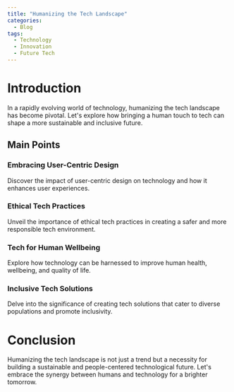 ```yaml
---
title: "Humanizing the Tech Landscape"
categories:
  - Blog
tags:
  - Technology
  - Innovation
  - Future Tech
---
```


# Introduction
In a rapidly evolving world of technology, humanizing the tech landscape has become pivotal. Let's explore how bringing a human touch to tech can shape a more sustainable and inclusive future.

## Main Points
### Embracing User-Centric Design
Discover the impact of user-centric design on technology and how it enhances user experiences.

### Ethical Tech Practices
Unveil the importance of ethical tech practices in creating a safer and more responsible tech environment.

### Tech for Human Wellbeing
Explore how technology can be harnessed to improve human health, wellbeing, and quality of life.

### Inclusive Tech Solutions
Delve into the significance of creating tech solutions that cater to diverse populations and promote inclusivity.

# Conclusion
Humanizing the tech landscape is not just a trend but a necessity for building a sustainable and people-centered technological future. Let's embrace the synergy between humans and technology for a brighter tomorrow.